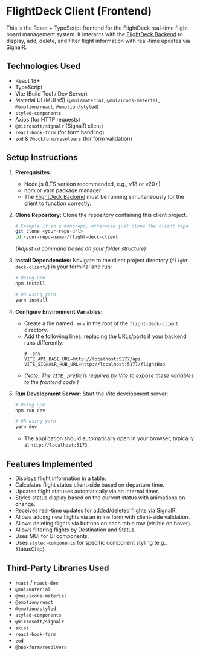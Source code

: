 # FlightDeck Client (Frontend)

This is the React + TypeScript frontend for the FlightDeck real-time flight board management system. It interacts with the [FlightDeck Backend](link/to/your/backend/repo/if/separate) to display, add, delete, and filter flight information with real-time updates via SignalR.

## Technologies Used

* React 18+
* TypeScript
* Vite (Build Tool / Dev Server)
* Material UI (MUI v5) (`@mui/material`, `@mui/icons-material`, `@emotion/react`, `@emotion/styled`)
* `styled-components`
* Axios (for HTTP requests)
* `@microsoft/signalr` (SignalR client)
* `react-hook-form` (for form handling)
* `zod` & `@hookform/resolvers` (for form validation)

## Setup Instructions

1.  **Prerequisites:**
    * Node.js (LTS version recommended, e.g., v18 or v20+)
    * npm or yarn package manager
    * The [FlightDeck Backend](link/to/your/backend/repo/if/separate) must be running simultaneously for the client to function correctly.

2.  **Clone Repository:** Clone the repository containing this client project.
    ```bash
    # Example if in a monorepo, otherwise just clone the client repo
    git clone <your-repo-url>
    cd <your-repo-name>/flight-deck-client 
    ```
    *(Adjust `cd` command based on your folder structure)*

3.  **Install Dependencies:** Navigate to the client project directory (`flight-deck-client/`) in your terminal and run:
    ```bash
    # Using npm
    npm install

    # OR using yarn
    yarn install
    ```

4.  **Configure Environment Variables:**
    * Create a file named `.env` in the root of the `flight-deck-client` directory.
    * Add the following lines, replacing the URLs/ports if your backend runs differently:
        ```plaintext
        # .env
        VITE_API_BASE_URL=http://localhost:5177/api
        VITE_SIGNALR_HUB_URL=http://localhost:5177/flightHub
        ```
    * *(Note: The `VITE_` prefix is required by Vite to expose these variables to the frontend code.)*

5.  **Run Development Server:** Start the Vite development server:
    ```bash
    # Using npm
    npm run dev

    # OR using yarn
    yarn dev
    ```
    * The application should automatically open in your browser, typically at `http://localhost:5173`.

## Features Implemented

* Displays flight information in a table.
* Calculates flight status client-side based on departure time.
* Updates flight statuses automatically via an internal timer.
* Styles status display based on the current status with animations on change.
* Receives real-time updates for added/deleted flights via SignalR.
* Allows adding new flights via an inline form with client-side validation.
* Allows deleting flights via buttons on each table row (visible on hover).
* Allows filtering flights by Destination and Status.
* Uses MUI for UI components.
* Uses `styled-components` for specific component styling (e.g., StatusChip).

## Third-Party Libraries Used

* `react` / `react-dom`
* `@mui/material`
* `@mui/icons-material`
* `@emotion/react`
* `@emotion/styled`
* `styled-components`
* `@microsoft/signalr`
* `axios`
* `react-hook-form`
* `zod`
* `@hookform/resolvers`

